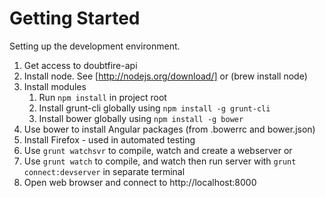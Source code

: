 # Getting Started

Setting up the development environment.

1. Get access to doubtfire-api
2. Install node. See [http://nodejs.org/download/] or (brew install node)
3. Install modules
    1. Run `npm install` in project root
    2. Install grunt-cli globally using `npm install -g grunt-cli`
    3. Install bower globally using `npm install -g bower`
4. Use bower to install Angular packages (from .bowerrc and bower.json)
5. Install Firefox - used in automated testing
7. Use `grunt watchsvr` to compile, watch and create a webserver or
8. Use `grunt watch` to compile, and watch then run server with `grunt connect:devserver` in separate terminal
7. Open web browser and connect to http://localhost:8000